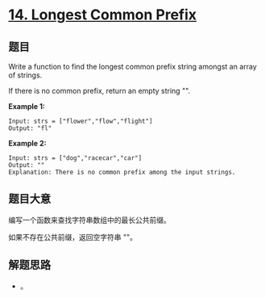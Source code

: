 # [14. Longest Common Prefix](https://leetcode-cn.com/problems/longest-common-prefix/)


## 题目

Write a function to find the longest common prefix string amongst an array of strings.

If there is no common prefix, return an empty string "".


**Example 1:**

```
Input: strs = ["flower","flow","flight"]
Output: "fl"
```

**Example 2:**

```
Input: strs = ["dog","racecar","car"]
Output: ""
Explanation: There is no common prefix among the input strings.

```

## 题目大意

编写一个函数来查找字符串数组中的最长公共前缀。

如果不存在公共前缀，返回空字符串 ""。

## 解题思路

- 。

